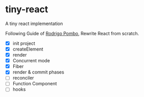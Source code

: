 # tiny-react

A tiny react implementation

Following Guide of [Rodrigo Pombo](https://pomb.us/build-your-own-react/), Rewrite React from scratch.

- [x] init project
- [x] createElement
- [x] render
- [x] Concurrent mode
- [x] Fiber
- [x] render & commit phases
- [ ] reconciler
- [ ] Function Component
- [ ] hooks
